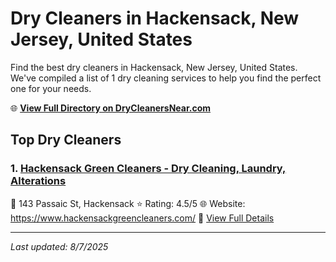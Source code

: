 # Dry Cleaners in Hackensack, New Jersey, United States

Find the best dry cleaners in Hackensack, New Jersey, United States. We've compiled a list of 1 dry cleaning services to help you find the perfect one for your needs.

🌐 **[View Full Directory on DryCleanersNear.com](https://drycleanersnear.com/city/US/New%20Jersey/Hackensack)**

## Top Dry Cleaners

### 1. [Hackensack Green Cleaners - Dry Cleaning, Laundry, Alterations](https://drycleanersnear.com/dryCleaner/686dcd3904b0376d46bba5ac/hackensack-green-cleaners-dry-cleaning-laundry-alterations)
📍 143 Passaic St, Hackensack
⭐ Rating: 4.5/5
🌐 Website: https://www.hackensackgreencleaners.com/
🔗 [View Full Details](https://drycleanersnear.com/dryCleaner/686dcd3904b0376d46bba5ac/hackensack-green-cleaners-dry-cleaning-laundry-alterations)


---

*Last updated: 8/7/2025*
